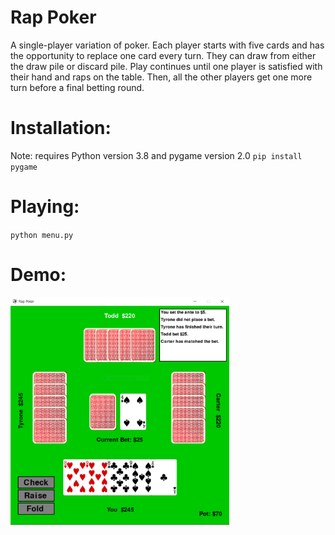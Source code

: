 # Rap Poker
A single-player variation of poker. Each player starts with five cards and has the opportunity to replace one card every turn. 
They can draw from either the draw pile or discard pile. Play continues until one player is satisfied with their hand and raps on the table.
Then, all the other players get one more turn before a final betting round.


# Installation:
Note: requires Python version 3.8 and pygame version 2.0
`pip install pygame`

# Playing:
`python menu.py`


# Demo:
<p align="left">
  <img src="Images/demo.PNG" width="350" title="hover text">
</p>
